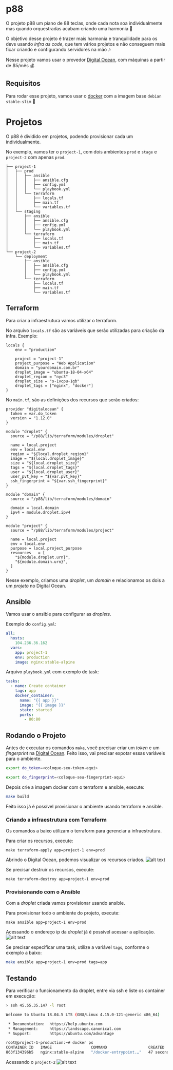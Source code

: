 # p88
O projeto p88 um piano de 88 teclas,
onde cada nota soa individualmente
mas quando orquestradas acabam criando
uma harmonia :musical_keyboard:

O objetivo desse projeto é trazer mais harmonia e
tranquilidade para os devs usando *infra as code*,
que tem vários projetos e não conseguem mais ficar
criando e configurando servidores na mão :notes:

Nesse projeto vamos usar o provedor
[Digital Ocean](https://www.digitalocean.com),
com máquinas a partir de $5/mês :moneybag:

## Requisitos
Para rodar esse projeto, vamos usar o 
[docker](https://docker.com)
com a imagem base `debian stable-slim` :whale2:

# Projetos
O p88 é dividido em projetos,
podendo provisionar cada um individualmente.

No exemplo, vamos ter o `project-1`,
com dois ambientes `prod` e `stage`
e `project-2` com apenas `prod`.

```
├── project-1
│   ├── prod
│   │   ├── ansible
│   │   │   ├── ansible.cfg
│   │   │   ├── config.yml
│   │   │   └── playbook.yml
│   │   └── terraform
│   │       ├── locals.tf
│   │       ├── main.tf
│   │       └── variables.tf
│   └── staging
│       ├── ansible
│       │   ├── ansible.cfg
│       │   ├── config.yml
│       │   └── playbook.yml
│       └── terraform
│           ├── locals.tf
│           ├── main.tf
│           └── variables.tf
└── project-2
    └── deployment
        ├── ansible
        │   ├── ansible.cfg
        │   ├── config.yml
        │   └── playbook.yml
        └── terraform
            ├── locals.tf
            ├── main.tf
            └── variables.tf
```

## Terraform
Para criar a infraestrutura vamos utilizar o terraform.

No arquivo `locals.tf` são as variáveis que
serão utilizadas para criação da infra. Exemplo:
```
locals {
	env = "production"

	project = "project-1"
	project_purpose = "Web Application"
	domain = "yourdomain.com.br"
	droplet_image = "ubuntu-18-04-x64"
	droplet_region = "nyc3"
	droplet_size = "s-1vcpu-1gb"
	droplet_tags = ["nginx", "docker"]
}
```

No `main.tf`, são as definições dos recursos que serão criados:
```
provider "digitalocean" {
  token = var.do_token
  version = "1.12.0"
}

module "droplet" {
  source = "/p88/lib/terraform/modules/droplet"

  name = local.project
  env = local.env
  region = "${local.droplet_region}"
  image = "${local.droplet_image}"
  size = "${local.droplet_size}"
  tags = "${local.droplet_tags}"
  user = "${local.droplet_user}"
  user_pvt_key = "${var.pvt_key}"
  ssh_fingerprint = "${var.ssh_fingerprint}"
}

module "domain" {
  source = "/p88/lib/terraform/modules/domain"

  domain = local.domain
  ipv4 = module.droplet.ipv4
}

module "project" {
  source = "/p88/lib/terraform/modules/project"

  name = local.project
  env = local.env
  purpose = local.project_purpose
  resources   = [
    "${module.droplet.urn}",
    "${module.domain.urn}",
  ]
}
```

Nesse exemplo, criamos uma *droplet*, um *domain*
e relacionamos os dois a um *projeto* no Digital Ocean.

## Ansible
Vamos usar o ansible para configurar as *droplets*.

Exemplo do `config.yml`:
```yml
all:
  hosts:
    104.236.36.162
  vars:
    app: project-1
    env: production
    image: nginx:stable-alpine
```

Arquivo `playbook.yml` com exemplo de task:
```yml
tasks:
  - name: Create container
    tags: app
    docker_container:
      name: "{{ app }}"
      image: "{{ image }}"
      state: started
      ports:
        - 80:80

```

## Rodando o Projeto
Antes de executar os comandos `make`, você precisar
criar um *token* e um *fingerprint* na
[Digital Ocean](https://www.digitalocean.com).
Feito isso, vai precisar expotar essas variáveis para o ambiente.

```bash
export do_token=<coloque-seu-token-aqui>

export do_fingerprint=<coloque-seu-fingerprint-aqui>
```

Depois crie a imagem docker com o terraform e ansible, execute:
```bash
make build
```

Feito isso já é possível provisionar o ambiente usando terraform e ansible.

### Criando a infraestrutura com Terraform
Os comandos a baixo utilizam o terraform
para gerenciar a infraestrutura.

Para criar os recursos, execute:
```
make terraform-apply app=project-1 env=prod
```

Abrindo o Digital Ocean, podemos visualizar
os recursos criados.
![alt text](docs/do-project-1.png)

Se precisar destruir os recursos, execute:
```
make terraform-destroy app=project-1 env=prod
```

### Provisionando com o Ansible
Com a *droplet* criada vamos provisionar usando ansible.

Para provisionar todo o ambiente do projeto, execute:
```
make ansible app=project-1 env=prod
```

Acessando o endereço ip da *droplet* já é possível acessar a aplicação.
![alt text](docs/project-1.png)

Se precisar especificar uma task, utilize a variável `tags`,
conforme o exemplo a baixo:
```bash
make ansible app=project-1 env=prod tags=app
```

## Testando
Para verificar o funcionamento da droplet, entre via ssh e liste
os container em execução:

```bash
> ssh 45.55.35.147 -l root

Welcome to Ubuntu 18.04.5 LTS (GNU/Linux 4.15.0-121-generic x86_64)

 * Documentation:  https://help.ubuntu.com
 * Management:     https://landscape.canonical.com
 * Support:        https://ubuntu.com/advantage

root@project-1-production:~# docker ps
CONTAINER ID   IMAGE                 COMMAND                  CREATED          STATUS          PORTS                NAMES
863f134396b5   nginx:stable-alpine   "/docker-entrypoint.…"   47 seconds ago   Up 45 seconds   0.0.0.0:80->80/tcp   project-1
```

Acessando o `project-2`
![alt text](docs/project-2.png)
